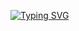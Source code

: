 [![Typing SVG](https://readme-typing-svg.herokuapp.com?multiline=true&width=450&height=100&lines=Have+a+Great+Tech+Idea;Hire+me+to+help+you+with+your+Tech)](https://git.io/typing-svg)